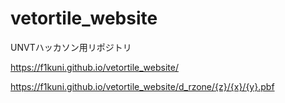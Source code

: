 # vetortile_website
UNVTハッカソン用リポジトリ

https://f1kuni.github.io/vetortile_website/

https://f1kuni.github.io/vetortile_website/d_rzone/{z}/{x}/{y}.pbf
